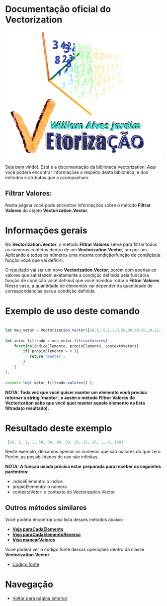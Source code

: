 # Documentação oficial do Vectorization
![Logo do projeto](https://github.com/WilliamJardim/Vectorization/blob/main/imagens/logo512x512.png)

Seja bem vindo!. Está é a documentação da biblioteca Vectorization.
Aqui você poderá encontrar informações a respeito desta biblioteca, e dos métodos e atributos que a acompanham.

## Filtrar Valores:
Nesta página você pode encontrar informações sobre o método **Filtrar Valores** do objeto **Vectorization.Vector**.

# Informações gerais
No **Vectorization.Vector**, o método **Filtrar Valores** serve para filtrar todos os números contidos dentro de um **Vectorization.Vector**, um por um. Aplicando a todos os números uma mesma condição/função de condição(a função você que vai definir).

O resultado vai ser um novo **Vectorization.Vector**, porém com apenas os valores que satisfazem exatamente a condição definida pela função(a função de condição você definiu) que você mandou rodar o **Filtrar Valores**. Nesse caso, a quantidade de elementos vai depender da quantidade de correspondencias para a condição definida.

# Exemplo de uso deste comando
```javascript

let meu_vetor = Vectorization.Vector([20,1,-5,1,1,0,50,80,90,50,10,22,25,1,6,100]);

let vetor_filtrado = meu_vetor.filtrarValores(
    function(indiceElemento, propioElemento, contextoVetor){
        if( propioElemento > 0 ){
           return 'manter';
        }
    }
);

console.log( vetor_filtrado.valores() );

```

**NOTA: Toda vez que você quiser manter um elemento você precisa retornar a string 'manter', e assim o método **Filtrar Valores** do Vectorization sabe que você quer manter aquele elemento na lista filtrada(o resultado).**

# Resultado deste exemplo
```json
 [20, 1, 1, 1, 50, 80, 90, 50, 10, 22, 25, 1, 6, 100]
```

Neste exemplo, deixamos apenas os números que são maiores do que zero. Porém, as possibilidades de uso são infinitas.

**NOTA: A funçao usada precisa estar preparada para receber os seguintes parêmtros:**
 - indiceElemento: o indice
 - propioElemento: o número
 - contextoVetor: o contexto do Vectorization.Vector

## Outros métodos similares
Você poderá encontrar uma lista desses métodos abaixo:

  - **[Veja paraCadaElemento](../ParaCadaElemento/page.md)** 
  - **[Veja paraCadaElementoReverso](../ParaCadaElementoReverso/page.md)**
  - **[Veja mapearValores](../MapearValores/page.md)**

Você poderá ver o código fonte dessas operações dentro da classe **Vectorization.Vector**
* [Código fonte](https://github.com/WilliamJardim/Vectorization/blob/main/src/Vector.js)

# Navegação
* [Voltar para página anterior](../page.md)